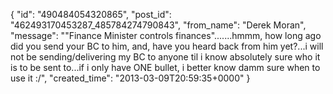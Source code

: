  {
   "id": "490484054320865",
   "post_id": "462493170453287_485784274790843",
   "from_name": "Derek Moran",
   "message": "\"Finance Minister controls finances\".......hmmm, how long ago did you send your BC to him, and, have you heard back from him yet?...i will not be sending/delivering my BC to anyone til i know absolutely sure who it is to be sent to...if i only have ONE bullet, i better know damm sure when to use it :/",
   "created_time": "2013-03-09T20:59:35+0000"
 }
